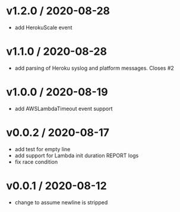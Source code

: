 
v1.2.0 / 2020-08-28
===================

  * add HerokuScale event

v1.1.0 / 2020-08-28
===================

  * add parsing of Heroku syslog and platform messages. Closes #2

v1.0.0 / 2020-08-19
===================

  * add AWSLambdaTimeout event support

v0.0.2 / 2020-08-17
===================

  * add test for empty line
  * add support for Lambda init duration REPORT logs
  * fix race condition

v0.0.1 / 2020-08-12
===================

  * change to assume newline is stripped
